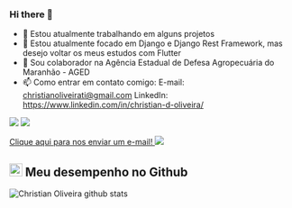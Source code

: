 ### Hi there 👋

<!--
**Christian-Oliveira/Christian-Oliveira** is a ✨ _special_ ✨ repository because its `README.md` (this file) appears on your GitHub profile.
-->
- 🔭 Estou atualmente trabalhando em alguns projetos
- 🌱 Estou atualmente focado em Django e Django Rest Framework, mas desejo voltar os meus estudos com Flutter
- 👯 Sou colaborador na Agência Estadual de Defesa Agropecuária do Maranhão - AGED
- 📫 Como entrar em contato comigo: 
  E-mail: christianoliveirati@gmail.com
  LinkedIn: https://www.linkedin.com/in/christian-d-oliveira/
  
<p align="left">
  <a href="https://www.linkedin.com/in/christian-d-oliveira/" alt="Linkedin" target="_blank">
  <img src="https://img.shields.io/badge/-Linkedin-0e76a8?style=for-the-badge&logo=Linkedin&logoColor=white&link=https://www.linkedin.com/in/iuricode" /></a>
  
  <a href="https://www.instagram.com/krystian.oliveira/" alt="Instagram" target="_blank">
  <img src="https://img.shields.io/badge/-Instagram-DF0174?style=for-the-badge&logo=instagram&logoColor=white&link=https://www.instagram.com/iuricoding/"/></a>
  
  <a href=mailto:christianoliveirati@gmail.com>Clique aqui para nos enviar um e-mail!
  <img src="https://img.shields.io/badge/-Linkedin-0e76a8?style=for-the-badge&logo=Linkedin&logoColor=white&link=https://www.linkedin.com/in/iuricode" /></a>
</p>



## <img height="23" src="https://image.flaticon.com/icons/png/512/25/25231.png"> Meu desempenho no Github
![Christian Oliveira github stats](https://github-readme-stats.vercel.app/api?username=Christian-Oliveira&show_icons=true&theme=tokyonight)

